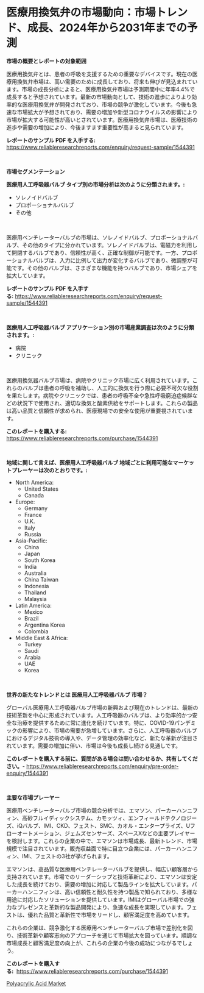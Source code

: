 <p><h1>医療用換気弁の市場動向：市場トレンド、成長、2024年から2031年までの予測</h1></p><p><strong>市場の概要とレポートの対象範囲</strong></p>
<p><p>医療用換気弁とは、患者の呼吸を支援するための重要なデバイスです。現在の医療用換気弁市場は、高い需要のために成長しており、将来も伸びが見込まれています。市場の成長分析によると、医療用換気弁市場は予測期間中に年率4.4%で成長すると予想されています。最新の市場動向として、技術の進歩によりより効率的な医療用換気弁が開発されており、市場の競争が激化しています。今後も急速な市場拡大が予想されており、需要の増加や新型コロナウイルスの影響により市場が拡大する可能性が高いとされています。医療用換気弁市場は、医療技術の進歩や需要の増加により、今後ますます重要性が高まると見られています。</p></p>
<p><strong>レポートのサンプル PDF を入手する:</strong> <a href="https://www.reliableresearchreports.com/enquiry/request-sample/1544391">https://www.reliableresearchreports.com/enquiry/request-sample/1544391</a></p>
<p>&nbsp;</p>
<p><strong>市場セグメンテーション</strong></p>
<p><strong>医療用人工呼吸器バルブ タイプ別の市場分析は次のように分類されます。:</strong></p>
<p><ul><li>ソレノイドバルブ</li><li>プロポーショナルバルブ</li><li>その他</li></ul></p>
<p>&nbsp;</p>
<p><p>医療用ベンチレーターバルブの市場は、ソレノイドバルブ、プロポーショナルバルブ、その他のタイプに分かれています。ソレノイドバルブは、電磁力を利用して開閉するバルブであり、信頼性が高く、正確な制御が可能です。一方、プロポーショナルバルブは、入力に比例して出力が変化するバルブであり、微調整が可能です。その他のバルブは、さまざまな機能を持つバルブであり、市場シェアを拡大しています。</p></p>
<p><strong>レポートのサンプル PDF を入手する:</strong>&nbsp;<a href="https://www.reliableresearchreports.com/enquiry/request-sample/1544391">https://www.reliableresearchreports.com/enquiry/request-sample/1544391</a></p>
<p>&nbsp;</p>
<p><strong> 医療用人工呼吸器バルブ アプリケーション別の市場産業調査は次のように分類されます。:</strong></p>
<p><ul><li>病院</li><li>クリニック</li></ul></p>
<p>&nbsp;</p>
<p><p>医療用換気器バルブ市場は、病院やクリニック市場に広く利用されています。これらのバルブは患者の呼吸を補助し、人工的に換気を行う際に必要不可欠な役割を果たします。病院やクリニックでは、患者の呼吸不全や急性呼吸窮迫症候群などの状況下で使用され、適切な換気と酸素供給をサポートします。これらの製品は高い品質と信頼性が求められ、医療現場での安全な使用が重要視されています。</p></p>
<p><strong>このレポートを購入する:</strong>&nbsp; <a href="https://www.reliableresearchreports.com/purchase/1544391">https://www.reliableresearchreports.com/purchase/1544391</a></p>
<p>&nbsp;</p>
<p><strong>地域に関して言えば、医療用人工呼吸器バルブ 地域ごとに利用可能なマーケットプレーヤーは次のとおりです。:</strong></p>
<p><ul>
    <li>
        North America:
        <ul>
            <li>United States</li>
            <li>Canada</li>
        </ul>
    </li>
    <li>
        Europe:
        <ul>
            <li>Germany</li>
            <li>France</li>
            <li>U.K.</li>
            <li>Italy</li>
            <li>Russia</li>
        </ul>
    </li>
    <li>
        Asia-Pacific:
        <ul>
            <li>China</li>
            <li>Japan</li>
            <li>South Korea</li>
            <li>India</li>
            <li>Australia</li>
            <li>China Taiwan</li>
            <li>Indonesia</li>
            <li>Thailand</li>
            <li>Malaysia</li>
        </ul>
    </li>
    <li>
        Latin America:
        <ul>
            <li>Mexico</li>
            <li>Brazil</li>
            <li>Argentina Korea</li>
            <li>Colombia</li>
        </ul>
    </li>
    <li>
        Middle East & Africa:
        <ul>
            <li>Turkey</li>
            <li>Saudi</li>
            <li>Arabia</li>
            <li>UAE</li>
            <li>Korea</li>
        </ul>
    </li>
    </ul></p>
<p>&nbsp;</p>
<p><strong>世界の新たなトレンドとは 医療用人工呼吸器バルブ 市場？</strong></p>
<p><p>グローバル医療用人工呼吸器バルブ市場の新興および現在のトレンドは、最新の技術革新を中心に形成されています。人工呼吸器のバルブは、より効率的かつ安全な治療を提供するために常に進化を続けています。特に、COVID-19パンデミックの影響により、市場の需要が急増しています。さらに、人工呼吸器のバルブにおけるデジタル技術の導入や、データ管理の効率化など、新たな革新が注目されています。需要の増加に伴い、市場は今後も成長し続ける見通しです。</p></p>
<p><strong>このレポートを購入する前に、質問がある場合は問い合わせるか、共有してください。</strong>- <a href="https://www.reliableresearchreports.com/enquiry/pre-order-enquiry/1544391">https://www.reliableresearchreports.com/enquiry/pre-order-enquiry/1544391</a></p>
<p>&nbsp;</p>
<p><strong>主要な市場プレーヤー</strong></p>
<p><p>医療用ベンチレーターバルブ市場の競合分析では、エマソン、パーカーハンニフィン、高砂フルイディックシステム、カモッツィ、エンフィールドテクノロジーズ、iQバルブ、IMI、CKD、フェスト、SMC、カオル・エンタープライズ、Uフローオートメーション、ジェムズセンサーズ、スペースXなどの主要プレイヤーを検討します。これらの企業の中で、エマソンは市場成長、最新トレンド、市場規模で注目されています。販売収益面で特に目立つ企業には、パーカーハンニフィン、IMI、フェストの3社が挙げられます。</p><p>エマソンは、高品質な医療用ベンチレーターバルブを提供し、幅広い顧客層から支持されています。市場でのリーダーシップと技術革新により、エマソンは安定した成長を続けており、需要の増加に対応して製品ラインを拡大しています。パーカーハンニフィンは、高い信頼性と耐久性を持つ製品で知られており、多様な用途に対応したソリューションを提供しています。IMIはグローバル市場での強力なプレゼンスと革新的な製品開発により、急速な成長を実現しています。フェストは、優れた品質と革新性で市場をリードし、顧客満足度を高めています。</p><p>これらの企業は、競争激化する医療用ベンチレーターバルブ市場で差別化を図り、技術革新や顧客志向のアプローチを通じて市場拡大を図っています。順調な市場成長と顧客満足度の向上が、これらの企業の今後の成功につながるでしょう。</p></p>
<p><strong>このレポートを購入する:</strong>&nbsp;&nbsp;<a href="https://www.reliableresearchreports.com/purchase/1544391">https://www.reliableresearchreports.com/purchase/1544391</a></p>
<p><p><a href="https://cautious-neon-760.notion.site/Polyacrylic-Acid-Market-Research-Report-Reveals-The-Latest-Trends-And-Opportunities-of-this-Market-f-56f07055695b49139e57d3e5af77aabf">Polyacrylic Acid Market</a></p></p>